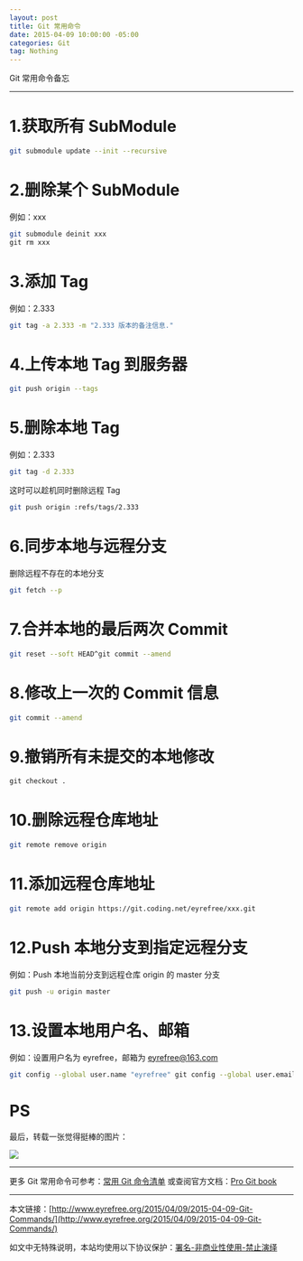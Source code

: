 ```yaml
---
layout: post
title: Git 常用命令
date: 2015-04-09 10:00:00 -05:00
categories: Git
tag: Nothing
---
```


Git 常用命令备忘

---
# 1.获取所有 SubModule
```bash
git submodule update --init --recursive
```

# 2.删除某个 SubModule
例如：xxx
```bash
git submodule deinit xxx
git rm xxx
```

# 3.添加 Tag
例如：2.333
```bash
git tag -a 2.333 -m "2.333 版本的备注信息."
```

# 4.上传本地 Tag 到服务器
```bash
git push origin --tags
```

# 5.删除本地 Tag
例如：2.333
```bash
git tag -d 2.333
```
这时可以趁机同时删除远程 Tag
```bash
git push origin :refs/tags/2.333
```

# 6.同步本地与远程分支
删除远程不存在的本地分支
```bash
git fetch --p
```

# 7.合并本地的最后两次 Commit
```bash
git reset --soft HEAD^git commit --amend
```

# 8.修改上一次的 Commit 信息
```bash
git commit --amend
```

# 9.撤销所有未提交的本地修改
```bash
git checkout .
```

# 10.删除远程仓库地址
```bash
git remote remove origin
```

# 11.添加远程仓库地址 
```bash
git remote add origin https://git.coding.net/eyrefree/xxx.git
```

# 12.Push 本地分支到指定远程分支
例如：Push 本地当前分支到远程仓库 origin 的 master 分支
```bash
git push -u origin master
```

# 13.设置本地用户名、邮箱
例如：设置用户名为 eyrefree，邮箱为 eyrefree@163.com
```bash
git config --global user.name "eyrefree" git config --global user.email eyrefree@163.com
```

# PS
最后，转载一张觉得挺棒的图片：

![](/images/git.png)

---
更多 Git 常用命令可参考：[常用 Git 命令清单](http://www.ruanyifeng.com/blog/2015/12/git-cheat-sheet.html)
或查阅官方文档：[Pro Git book](https://git-scm.com/book/zh/v2)

---
本文链接：[http://www.eyrefree.org/2015/04/09/2015-04-09-Git-Commands/](http://www.eyrefree.org/2015/04/09/2015-04-09-Git-Commands/)

如文中无特殊说明，本站均使用以下协议保护：[署名-非商业性使用-禁止演绎](http://creativecommons.org/licenses/by-nc-nd/3.0/cn/)
